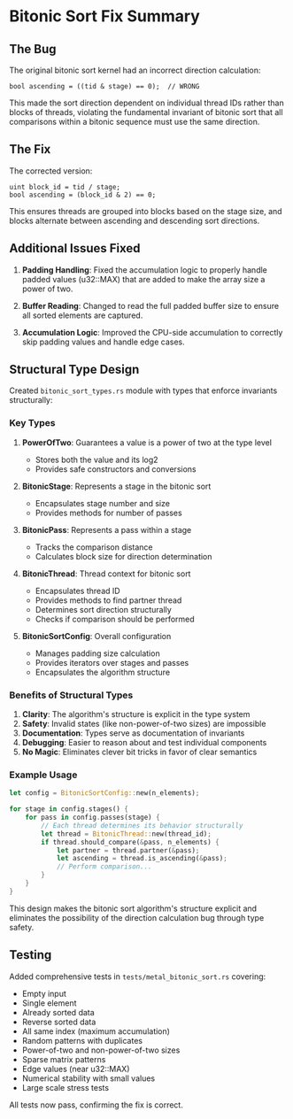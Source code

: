 # Bitonic Sort Fix Summary

## The Bug

The original bitonic sort kernel had an incorrect direction calculation:
```metal
bool ascending = ((tid & stage) == 0);  // WRONG
```

This made the sort direction dependent on individual thread IDs rather than blocks of threads, violating the fundamental invariant of bitonic sort that all comparisons within a bitonic sequence must use the same direction.

## The Fix

The corrected version:
```metal
uint block_id = tid / stage;
bool ascending = (block_id & 2) == 0;
```

This ensures threads are grouped into blocks based on the stage size, and blocks alternate between ascending and descending sort directions.

## Additional Issues Fixed

1. **Padding Handling**: Fixed the accumulation logic to properly handle padded values (u32::MAX) that are added to make the array size a power of two.

2. **Buffer Reading**: Changed to read the full padded buffer size to ensure all sorted elements are captured.

3. **Accumulation Logic**: Improved the CPU-side accumulation to correctly skip padding values and handle edge cases.

## Structural Type Design

Created `bitonic_sort_types.rs` module with types that enforce invariants structurally:

### Key Types

1. **PowerOfTwo**: Guarantees a value is a power of two at the type level
   - Stores both the value and its log2
   - Provides safe constructors and conversions

2. **BitonicStage**: Represents a stage in the bitonic sort
   - Encapsulates stage number and size
   - Provides methods for number of passes

3. **BitonicPass**: Represents a pass within a stage
   - Tracks the comparison distance
   - Calculates block size for direction determination

4. **BitonicThread**: Thread context for bitonic sort
   - Encapsulates thread ID
   - Provides methods to find partner thread
   - Determines sort direction structurally
   - Checks if comparison should be performed

5. **BitonicSortConfig**: Overall configuration
   - Manages padding size calculation
   - Provides iterators over stages and passes
   - Encapsulates the algorithm structure

### Benefits of Structural Types

1. **Clarity**: The algorithm's structure is explicit in the type system
2. **Safety**: Invalid states (like non-power-of-two sizes) are impossible
3. **Documentation**: Types serve as documentation of invariants
4. **Debugging**: Easier to reason about and test individual components
5. **No Magic**: Eliminates clever bit tricks in favor of clear semantics

### Example Usage

```rust
let config = BitonicSortConfig::new(n_elements);

for stage in config.stages() {
    for pass in config.passes(stage) {
        // Each thread determines its behavior structurally
        let thread = BitonicThread::new(thread_id);
        if thread.should_compare(&pass, n_elements) {
            let partner = thread.partner(&pass);
            let ascending = thread.is_ascending(&pass);
            // Perform comparison...
        }
    }
}
```

This design makes the bitonic sort algorithm's structure explicit and eliminates the possibility of the direction calculation bug through type safety.

## Testing

Added comprehensive tests in `tests/metal_bitonic_sort.rs` covering:
- Empty input
- Single element
- Already sorted data
- Reverse sorted data
- All same index (maximum accumulation)
- Random patterns with duplicates
- Power-of-two and non-power-of-two sizes
- Sparse matrix patterns
- Edge values (near u32::MAX)
- Numerical stability with small values
- Large scale stress tests

All tests now pass, confirming the fix is correct.